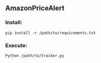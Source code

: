 ## AmazonPriceAlert

### Install:
```
pip install -r /path/to/requirements.txt
```

### Execute:
```
Python /path/to/tracker.py
```
